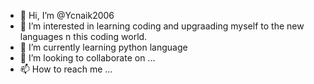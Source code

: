- 👋 Hi, I’m @Ycnaik2006
- 👀 I’m interested in learning coding and upgraading myself to the new languages n this coding world.
- 🌱 I’m currently learning python language
- 💞️ I’m looking to collaborate on ...
- 📫 How to reach me ...

<!---
Ycnaik2006/Ycnaik2006 is a ✨ special ✨ repository because its `README.md` (this file) appears on your GitHub profile.
You can click the Preview link to take a look at your changes.
--->
